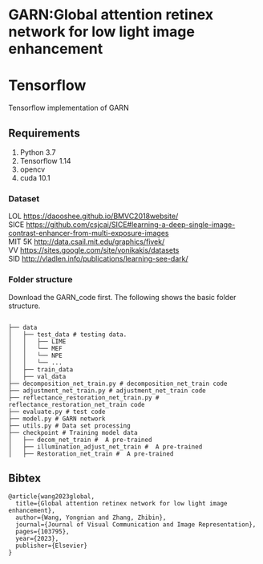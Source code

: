 # GARN:Global attention retinex network for low light image enhancement

# Tensorflow 
Tensorflow implementation of GARN

## Requirements
1. Python 3.7 
2. Tensorflow 1.14
3. opencv
4. cuda 10.1

### Dataset
LOL https://daooshee.github.io/BMVC2018website/  
SICE https://github.com/csjcai/SICE#learning-a-deep-single-image-contrast-enhancer-from-multi-exposure-images  
MIT 5K http://data.csail.mit.edu/graphics/fivek/  
VV https://sites.google.com/site/vonikakis/datasets  
SID http://vladlen.info/publications/learning-see-dark/  

### Folder structure
Download the GARN_code first.
The following shows the basic folder structure.
```

├── data
│   ├── test_data # testing data. 
│   │   ├── LIME 
│   │   └── MEF
│   │   └── NPE
│   │   └── ...
│   ├── train_data 
│   ├── val_data 
├── decomposition_net_train.py # decomposition_net_train code
├── adjustment_net_train.py # adjustment_net_train code
├── reflectance_restoration_net_train.py # reflectance_restoration_net_train code
├── evaluate.py # test code
├── model.py # GARN network
├── utils.py # Data set processing
├── checkpoint # Training model data
│   ├── decom_net_train #  A pre-trained
│   ├── illumination_adjust_net_train #  A pre-trained
│   ├── Restoration_net_train #  A pre-trained
```

## Bibtex
```
@article{wang2023global,
  title={Global attention retinex network for low light image enhancement},
  author={Wang, Yongnian and Zhang, Zhibin},
  journal={Journal of Visual Communication and Image Representation},
  pages={103795},
  year={2023},
  publisher={Elsevier}
}
```



